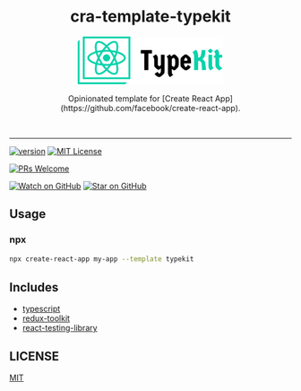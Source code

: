 <div align="center">
  <h1>cra-template-typekit</h1>

  <div align="center">
    <img src="./assets/logo.png" alt="logo" width="260px">
  </div>

  <p>Opinionated template for [Create React App](https://github.com/facebook/create-react-app).</p>
</div>

<br />

<hr>

<!-- prettier-ignore-start -->
[![version][version-badge]][package]
[![MIT License][license-badge]][license]

[![PRs Welcome][prs-badge]][prs]

[![Watch on GitHub][github-watch-badge]][github-watch]
[![Star on GitHub][github-star-badge]][github-star]
<!-- prettier-ignore-end -->

## Usage

### npx

```sh
npx create-react-app my-app --template typekit
```

## Includes

- [typescript](typescript)
- [redux-toolkit](redux-toolkit)
- [react-testing-library](react-testing-library)

## LICENSE

[MIT](license)

<!-- prettier-ignore-start -->
[npm]: https://www.npmjs.com/
[node]: https://nodejs.org
[version-badge]: https://img.shields.io/npm/v/rrebase/cra-template-typekit.svg?style=flat-square
[package]: https://www.npmjs.com/package/cra-template-typekit
[license-badge]: https://img.shields.io/npm/l/rrebase/cra-template-typekit.svg?style=flat-square
[license]: https://github.com/rrebase/cra-template-typekit/blob/master/LICENSE
[prs-badge]: https://img.shields.io/badge/PRs-welcome-brightgreen.svg?style=flat-square
[prs]: http://makeapullrequest.com
[typescript]: https://github.com/microsoft/TypeScript
[redux-toolkit]: https://github.com/reduxjs/redux-toolkit
[react-testing-library]: https://github.com/rrebase/cra-template-typekit
[github-watch-badge]: https://img.shields.io/github/watchers/rrebase/cra-template-typekit.svg?style=social
[github-watch]: https://github.com/rrebase/cra-template-typekit/watchers
[github-star-badge]: https://img.shields.io/github/stars/rrebase/cra-template-typekit.svg?style=social
[github-star]: https://github.com/rrebase/cra-template-typekit/stargazers
<!-- prettier-ignore-end -->
